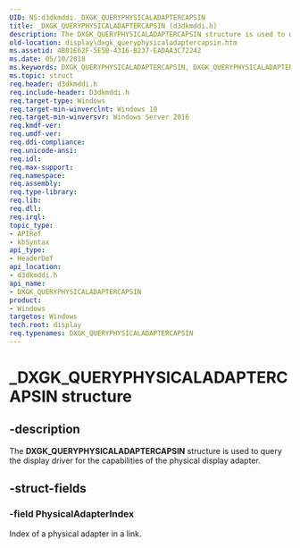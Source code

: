 ```yaml
---
UID: NS:d3dkmddi._DXGK_QUERYPHYSICALADAPTERCAPSIN
title: _DXGK_QUERYPHYSICALADAPTERCAPSIN (d3dkmddi.h)
description: The DXGK_QUERYPHYSICALADAPTERCAPSIN structure is used to query the display driver for the capabilities of the physical display adapter.
old-location: display\dxgk_queryphysicaladaptercapsin.htm
ms.assetid: 4B01E62F-5E5B-4316-B237-EADAA3C72242
ms.date: 05/10/2018
ms.keywords: DXGK_QUERYPHYSICALADAPTERCAPSIN, DXGK_QUERYPHYSICALADAPTERCAPSIN structure [Display Devices], _DXGK_QUERYPHYSICALADAPTERCAPSIN, d3dkmddi/DXGK_QUERYPHYSICALADAPTERCAPSIN, display.dxgk_queryphysicaladaptercapsin
ms.topic: struct
req.header: d3dkmddi.h
req.include-header: D3dkmddi.h
req.target-type: Windows
req.target-min-winverclnt: Windows 10
req.target-min-winversvr: Windows Server 2016
req.kmdf-ver: 
req.umdf-ver: 
req.ddi-compliance: 
req.unicode-ansi: 
req.idl: 
req.max-support: 
req.namespace: 
req.assembly: 
req.type-library: 
req.lib: 
req.dll: 
req.irql: 
topic_type:
- APIRef
- kbSyntax
api_type:
- HeaderDef
api_location:
- d3dkmddi.h
api_name:
- DXGK_QUERYPHYSICALADAPTERCAPSIN
product:
- Windows
targetos: Windows
tech.root: display
req.typenames: DXGK_QUERYPHYSICALADAPTERCAPSIN
---
```


# _DXGK_QUERYPHYSICALADAPTERCAPSIN structure


## -description


The <b>DXGK_QUERYPHYSICALADAPTERCAPSIN</b> structure is used to query the display driver for the capabilities of the physical display adapter.


## -struct-fields




### -field PhysicalAdapterIndex

Index of a physical adapter in a link.

